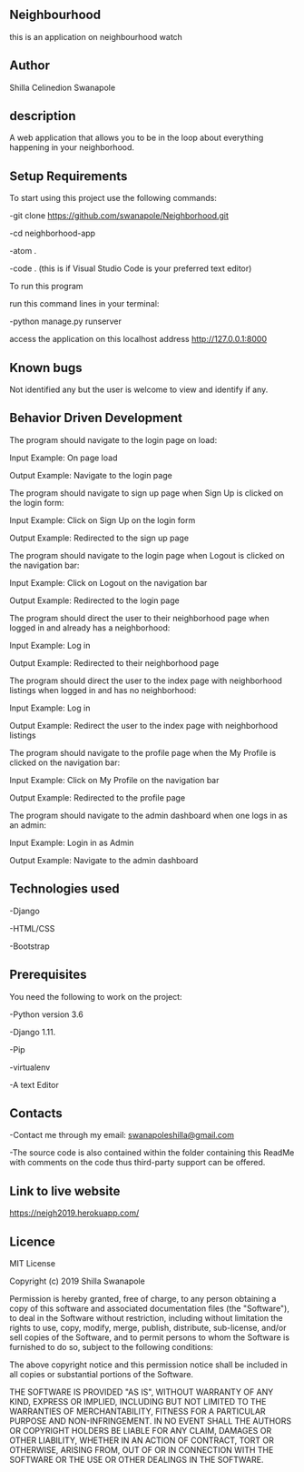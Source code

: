 ## Neighbourhood

this is an application on neighbourhood watch

## Author

Shilla Celinedion Swanapole

## description

A web application that allows you to be in the loop about everything happening in your neighborhood.



## Setup Requirements

To start using this project use the following commands:

-git clone https://github.com/swanapole/Neighborhood.git

-cd neighborhood-app

-atom .

-code . (this is if Visual Studio Code is your preferred text editor)

To run this program

run this command lines in your terminal:

-python manage.py runserver

access the application on this localhost address http://127.0.0.1:8000

## Known bugs

Not identified any but the user is welcome to view and identify if any.



## Behavior Driven Development

The program should navigate to the login page on load:

Input Example: On page load

Output Example: Navigate to the login page

The program should navigate to sign up page when Sign Up is clicked on the login form:

Input Example: Click on Sign Up on the login form

Output Example: Redirected to the sign up page

The program should navigate to the login page when Logout is clicked on the navigation bar:

Input Example: Click on Logout on the navigation bar

Output Example: Redirected to the login page

The program should direct the user to their neighborhood page when logged in and already has a neighborhood:

Input Example: Log in

Output Example: Redirected to their neighborhood page

The program should direct the user to the index page with neighborhood listings when logged in and has no neighborhood:

Input Example: Log in

Output Example: Redirect the user to the index page with neighborhood listings

The program should navigate to the profile page when the My Profile is clicked on the navigation bar:

Input Example: Click on My Profile on the navigation bar

Output Example: Redirected to the profile page

The program should navigate to the admin dashboard when one logs in as an admin:

Input Example: Login in as Admin

Output Example: Navigate to the admin dashboard



## Technologies used

-Django

-HTML/CSS

-Bootstrap

## Prerequisites

You need the following to work on the project:

-Python version 3.6

-Django 1.11.

-Pip

-virtualenv

-A text Editor

## Contacts

-Contact me through my email: swanapoleshilla@gmail.com

-The source code is also contained within the folder containing this ReadMe with comments on the code thus third-party support can be offered.


## Link to live website

https://neigh2019.herokuapp.com/

## Licence

MIT License

Copyright (c) 2019 Shilla Swanapole

Permission is hereby granted, free of charge, to any person obtaining a copy of this software and associated documentation files (the "Software"), to deal in the Software without restriction, including without limitation the rights to use, copy, modify, merge, publish, distribute, sub-license, and/or sell copies of the Software, and to permit persons to whom the Software is furnished to do so, subject to the following conditions:

The above copyright notice and this permission notice shall be included in all copies or substantial portions of the Software.

THE SOFTWARE IS PROVIDED "AS IS", WITHOUT WARRANTY OF ANY KIND, EXPRESS OR IMPLIED, INCLUDING BUT NOT LIMITED TO THE WARRANTIES OF MERCHANTABILITY, FITNESS FOR A PARTICULAR PURPOSE AND NON-INFRINGEMENT. IN NO EVENT SHALL THE AUTHORS OR COPYRIGHT HOLDERS BE LIABLE FOR ANY CLAIM, DAMAGES OR OTHER LIABILITY, WHETHER IN AN ACTION OF CONTRACT, TORT OR OTHERWISE, ARISING FROM, OUT OF OR IN CONNECTION WITH THE SOFTWARE OR THE USE OR OTHER DEALINGS IN THE SOFTWARE.
